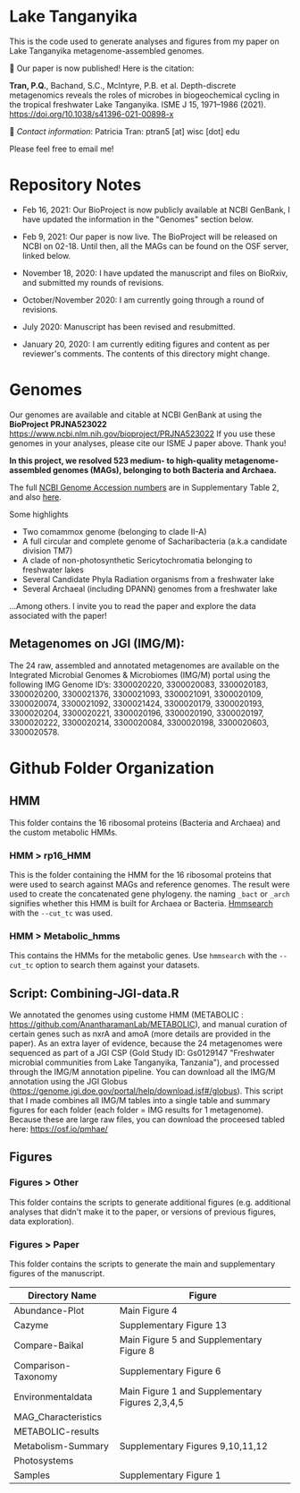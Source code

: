 # Lake Tanganyika
This is the code used to generate analyses and figures from my paper on Lake Tanganyika metagenome-assembled genomes.

:newspaper: Our paper is now published! Here is the citation:

**Tran, P.Q.**, Bachand, S.C., McIntyre, P.B. et al. Depth-discrete metagenomics reveals the roles of microbes in biogeochemical cycling in the tropical freshwater Lake Tanganyika. ISME J 15, 1971–1986 (2021). https://doi.org/10.1038/s41396-021-00898-x

 :email: _Contact information_: Patricia Tran: ptran5 [at] wisc [dot] edu

Please feel free to email me!

# Repository Notes
- Feb 16, 2021: Our BioProject is now publicly available at NCBI GenBank, I have updated the information in the "Genomes" section below.

- Feb 9, 2021: Our paper is now live. The BioProject will be released on NCBI on 02-18. Until then, all the MAGs can be found on the OSF server, linked below.

- November 18, 2020: I have updated the manuscript and files on BioRxiv, and submitted my rounds of revisions.

- October/November 2020: I am currently going through a round of revisions.

- July 2020: Manuscript has been revised and resubmitted. 

- January 20, 2020: I am currently editing figures and content as per reviewer's comments. The contents of this directory might change.

# Genomes
Our genomes are available and citable at NCBI GenBank at using the **BioProject PRJNA523022** https://www.ncbi.nlm.nih.gov/bioproject/PRJNA523022
If you use these genomes in your analyses, please cite our ISME J paper above. Thank you!

**In this project, we resolved 523 medium- to high-quality metagenome-assembled genomes (MAGs), belonging to both Bacteria and Archaea.**

The full [NCBI Genome Accession numbers](https://www.ncbi.nlm.nih.gov/genome/) are in Supplementary Table 2, and also [here](https://github.com/patriciatran/LakeTanganyika/blob/master/NCBI_Accessions_LakeTanganyika_MAGs.txt).

Some highlights
- Two comammox genome (belonging to clade II-A)
- A full circular and complete genome of Sacharibacteria (a.k.a candidate division TM7)
- A clade of non-photosynthetic Sericytochromatia belonging to freshwater lakes
- Several Candidate Phyla Radiation organisms from a freshwater lake
- Several Archaeal (including DPANN) genomes from a freshwater lake

...Among others. I invite you to read the paper and explore the data associated with the paper!

## Metagenomes on JGI (IMG/M):
The 24 raw, assembled and annotated metagenomes are available on the Integrated Microbial Genomes & Microbiomes (IMG/M) portal using the following IMG Genome ID’s: 3300020220, 3300020083, 3300020183, 3300020200, 3300021376, 3300021093, 3300021091, 3300020109, 3300020074, 3300021092, 3300021424, 3300020179, 3300020193, 3300020204, 3300020221, 3300020196, 3300020190, 3300020197, 3300020222, 3300020214, 3300020084, 3300020198, 3300020603, 3300020578. 

# Github Folder Organization

## HMM
This folder contains the 16 ribosomal proteins (Bacteria and Archaea) and the custom metabolic HMMs. 

### HMM > rp16_HMM
This is the folder containing the HMM for the 16 ribosomal proteins that were used to search against MAGs and reference genomes. The result were used to create the concatenated gene phylogeny. the naming `_bact` or `_arch` signifies whether this HMM is built for Archaea or Bacteria. [Hmmsearch](http://hmmer.org/download.html) with the `--cut_tc` was used. 

### HMM > Metabolic_hmms
This contains the HMMs for the metabolic genes. Use `hmmsearch` with the `--cut_tc` option to search them against your datasets.


## Script: Combining-JGI-data.R

We annotated the genomes using custome HMM (METABOLIC : https://github.com/AnantharamanLab/METABOLIC), and manual curation of certain genes such as nxrA and amoA (more details are provided in the paper). As an extra layer of evidence, because the 24 metagenomes were sequenced as part of a JGI CSP (Gold Study ID: Gs0129147 "Freshwater microbial communities from Lake Tanganyika, Tanzania"), and processed through the IMG/M annotation pipeline. You can download all the IMG/M annotation using the JGI Globus (https://genome.jgi.doe.gov/portal/help/download.jsf#/globus). This script that I made combines all IMG/M tables into a single table and summary figures for each folder (each folder = IMG results for 1 metagenome). Because these are large raw files, you can download the proceesed tabled here: https://osf.io/pmhae/ 

## Figures

### Figures > Other
This folder contains the scripts to generate additional figures (e.g. additional analyses that didn't make it to the paper, or versions of previous figures, data exploration).

### Figures > Paper
This folder contains the scripts to generate the main and supplementary figures of the manuscript.

|     Directory Name    | Figure                                          |
|-----------------------|-------------------------------------------------|
| Abundance-Plot        | Main Figure 4                                   |
| Cazyme                | Supplementary Figure 13                         |
| Compare-Baikal        | Main Figure 5 and Supplementary Figure 8        |
| Comparison-Taxonomy   | Supplementary Figure 6                          |
| Environmentaldata     | Main Figure 1 and Supplementary Figures 2,3,4,5 |
| MAG_Characteristics   |                                                 |
| METABOLIC-results     |                                                 |
| Metabolism-Summary    | Supplementary Figures 9,10,11,12                |
| Photosystems          |                                                 |
| Samples               | Supplementary Figure 1                          |
